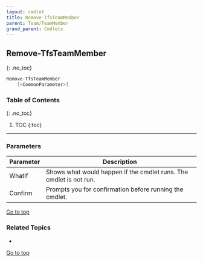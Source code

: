 ```yaml
---
layout: cmdlet
title: Remove-TfsTeamMember
parent: Team/TeamMember
grand_parent: Cmdlets
---
```

## Remove-TfsTeamMember
{: .no_toc}



```powershell
Remove-TfsTeamMember
    [<CommonParameter>]

```

### Table of Contents
{: .no_toc}

1. TOC
{:toc}

-----
### Parameters

| Parameter | Description |
|:----------|-------------|
 | WhatIf | Shows what would happen if the cmdlet runs. The cmdlet is not run. |
 | Confirm | Prompts you for confirmation before running the cmdlet. |
 
[Go to top](#remove-tfsteammember)

### Related Topics

* 


[Go to top](#remove-tfsteammember)

